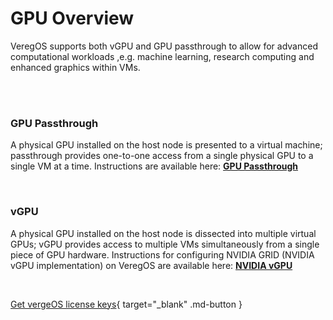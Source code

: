 

# GPU Overview

VeregOS supports both vGPU and GPU passthrough to allow for advanced computational workloads ,e.g. machine learning, research computing and enhanced graphics within VMs.

<br>
<br>

### GPU Passthrough
A physical GPU installed on the host node is presented to a virtual machine; passthrough provides one-to-one access from a single physical GPU to a single VM at a time.  Instructions are available here: [**GPU Passthrough**](/product-guide/GPUPassthrough)  

<br>

### vGPU
A physical GPU installed on the host node is dissected into multiple virtual GPUs; vGPU provides access to multiple VMs simultaneously from a single piece of GPU hardware.  Instructions for configuring NVIDIA GRID (NVIDIA vGPU implementation) on VeregOS are available here: [**NVIDIA vGPU**](/product-guide/nvidiavGPU)

<br>

[Get vergeOS license keys](https://www.verge.io/test-drive){ target="_blank" .md-button }